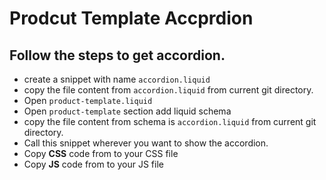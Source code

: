 # Prodcut Template Accprdion 

## Follow the steps to get accordion.
- create a snippet with name `accordion.liquid`
- copy the file content from `accordion.liquid` from current git directory.
- Open `product-template.liquid`
- Open `product-template` section add liquid schema 
- copy the file content from schema is `accordion.liquid` from current git directory.
- Call this snippet wherever you want to show the accordion.
- Copy **CSS** code from to your CSS file
- Copy **JS** code from to your JS file

